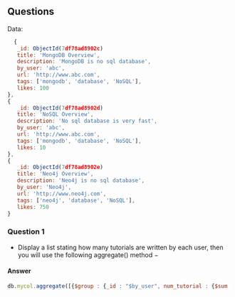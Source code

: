 ## Questions



Data: 
```javascript
  {
   _id: ObjectId(7df78ad8902c)
   title: 'MongoDB Overview', 
   description: 'MongoDB is no sql database',
   by_user: 'abc',
   url: 'http://www.abc.com',
   tags: ['mongodb', 'database', 'NoSQL'],
   likes: 100
},
{
   _id: ObjectId(7df78ad8902d)
   title: 'NoSQL Overview', 
   description: 'No sql database is very fast',
   by_user: 'abc',
   url: 'http://www.abc.com',
   tags: ['mongodb', 'database', 'NoSQL'],
   likes: 10
},
{
   _id: ObjectId(7df78ad8902e)
   title: 'Neo4j Overview', 
   description: 'Neo4j is no sql database',
   by_user: 'Neo4j',
   url: 'http://www.neo4j.com',
   tags: ['neo4j', 'database', 'NoSQL'],
   likes: 750
}
```
### Question 1

- Display a list stating how many tutorials are written by each user, then you will use the following aggregate() method −


#### Answer
```javascript
db.mycol.aggregate([{$group : {_id : "$by_user", num_tutorial : {$sum : 1}}}])
```
